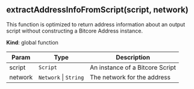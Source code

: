 <a name="extractAddressInfoFromScript"></a>
## extractAddressInfoFromScript(script, network)
This function is optimized to return address information about an output script
without constructing a Bitcore Address instance.

**Kind**: global function  

| Param | Type | Description |
| --- | --- | --- |
| script | <code>Script</code> | An instance of a Bitcore Script |
| network | <code>Network</code> &#124; <code>String</code> | The network for the address |

